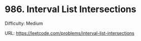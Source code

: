 # 986. Interval List Intersections

Difficulty: Medium

URL: https://leetcode.com/problems/interval-list-intersections

